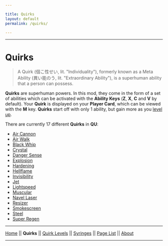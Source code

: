 ```yaml
---

title: Quirks
layout: default
permalink: /quirks/

---
```

---

# Quirks

> A Quirk (個こ性せい, lit. "Individuality"), formerly known as a Meta Ability (異い能のう, lit. "Extraordinary Ability"), is a superhuman ability that a person can possess.

**Quirks** are superhuman powers. In this mod, they come in the form of a set of abilities which can be activated with the **Ability Keys** (**Z**, **X**, **C** and **V** by default). Your **Quirk** is displayed on your **Player Card**, which can be viewed with the **M** key. **Quirks** start off with only 1 ability, but gain more as you [level up](/wiki/quirk-levels).

There are currently 17 different **Quirks** in **QU**:
- [Air Cannon](/wiki/quirks/air-cannon)
- [Air Walk](/wiki/quirks/air-walk)
- [Black Whip](/wiki/quirks/black-whip)
- [Crystal](/wiki/quirks/crystal)
- [Danger Sense](/wiki/quirks/danger-sense)
- [Explosion](/wiki/quirks/explosion)
- [Hardening](/wiki/quirks/hardening)
- [Hellflame](/wiki/quirks/hellflame)
- [Invisibility](/wiki/quirks/invisibility)
- [Jet](/wiki/quirks/jet)
- [Lightspeed](/wiki/quirks/lightspeed)
- [Muscular](/wiki/quirks/muscular)
- [Navel Laser](/wiki/quirks/navel-laser)
- [Resizer](/wiki/quirks/resizer)
- [Smokescreen](/wiki/quirks/smokescreen)
- [Steel](/wiki/quirks/steel)
- [Super Regen](/wiki/quirks/super-regen)

---
[Home](/wiki/index.html) || **Quirks** || [Quirk Levels](/wiki/quirk-levels) || [Syringes](/wiki/syringes) || [Page List](/wiki/pages) || [About](/wiki/about)

---
 
